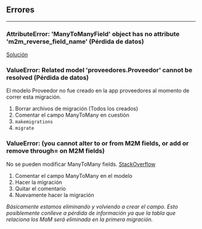 ## Errores

---

### AttributeError: 'ManyToManyField' object has no attribute 'm2m_reverse_field_name' (**Pérdida de datos**)

[Solución](https://stackoverflow.com/a/37701209/6389248)

### ValueError: Related model 'proveedores.Proveedor' cannot be resolved (**Pérdida de datos**)

El modelo Proveedor no fue creado en la app proveedores al momento de correr
esta migración.

1. Borrar archivos de migración (Todos los creados)
2. Comentar el campo ManyToMany en cuestión
3. `makemigrations`
4. `migrate`

### ValueError: (you cannot alter to or from M2M fields, or add or remove through= on M2M fields)

No se pueden modificar ManyToMany fields. [StackOverflow](https://stackoverflow.com/questions/26927705/django-migration-error-you-cannot-alter-to-or-from-m2m-fields-or-add-or-remove)

1. Comentar el campo ManyToMany en el modelo
2. Hacer la migración
3. Quitar el comentario
4. Nuevamente hacer la migración

_Básicamente estamos eliminando y volviendo a crear el campo.
Esto posiblemente conlleve a pérdida de información ya que la
tabla que relaciona los MaM será eliminada en la primera migración._
